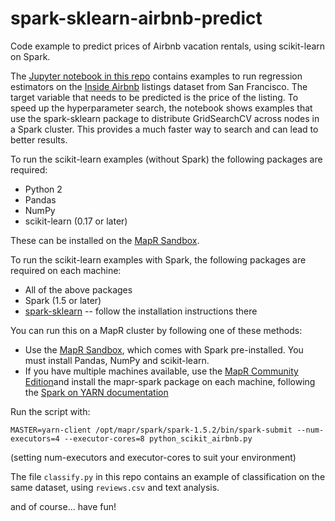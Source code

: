 # spark-sklearn-airbnb-predict
Code example to predict prices of Airbnb vacation rentals, using scikit-learn on Spark.

The [Jupyter notebook in this repo](https://github.com/mapr-demos/spark-sklearn-airbnb-predict/blob/master/python_scikit_airbnb.ipynb) contains examples to run regression estimators on the [Inside Airbnb](http://insideairbnb.com/get-the-data.html) listings dataset from San Francisco.  The target variable that needs to be predicted is the price of the listing.  To speed up the hyperparameter search, the notebook shows examples that use the spark-sklearn package to distribute GridSearchCV across nodes in a Spark cluster.  This provides a much faster way to search and can lead to better results.

To run the scikit-learn examples (without Spark) the following packages are required:
* Python 2
* Pandas
* NumPy
* scikit-learn (0.17 or later)

These can be installed on the [MapR Sandbox](https://www.mapr.com/products/mapr-sandbox-hadoop).

To run the scikit-learn examples with Spark, the following packages are required on each machine:
* All of the above packages
* Spark (1.5 or later)
* [spark-sklearn](https://github.com/databricks/spark-sklearn) -- follow the installation instructions there

You can run this on a MapR cluster by following one of these methods:
* Use the [MapR Sandbox](https://www.mapr.com/products/mapr-sandbox-hadoop), which comes with Spark pre-installed.  You must install Pandas, NumPy and scikit-learn.
* If you have multiple machines available, use the [MapR Community Edition](https://www.mapr.com/products/hadoop-download)and install the mapr-spark package on each machine, following the [Spark on YARN documentation](http://maprdocs.mapr.com/51/#Spark/SparkonYARN.html)

Run the script with:

```MASTER=yarn-client /opt/mapr/spark/spark-1.5.2/bin/spark-submit --num-executors=4 --executor-cores=8 python_scikit_airbnb.py```

(setting num-executors and executor-cores to suit your environment)

The file ```classify.py``` in this repo contains an example of classification on the same dataset, using ```reviews.csv``` and text analysis.

and of course... have fun!

